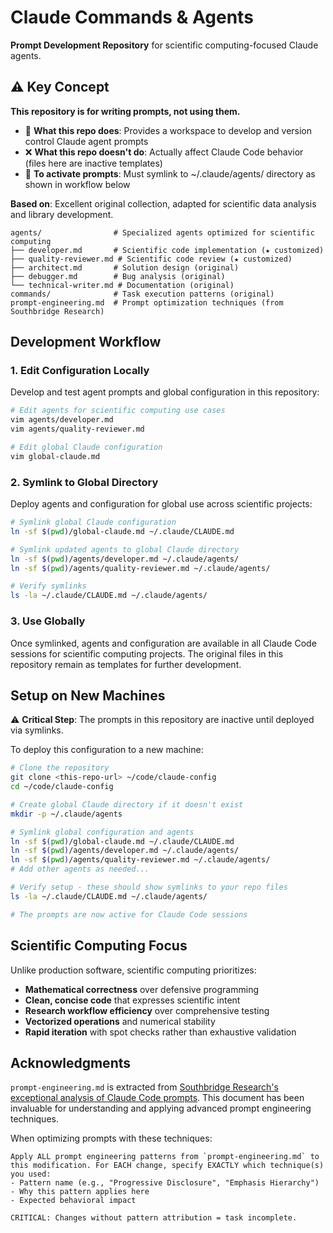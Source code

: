 # Claude Commands & Agents

**Prompt Development Repository** for scientific computing-focused Claude agents.

## ⚠️ Key Concept

**This repository is for writing prompts, not using them.**

- 📝 **What this repo does**: Provides a workspace to develop and version control Claude agent prompts
- ❌ **What this repo doesn't do**: Actually affect Claude Code behavior (files here are inactive templates)
- 🔗 **To activate prompts**: Must symlink to ~/.claude/agents/ directory as shown in workflow below

**Based on**: Excellent original collection, adapted for scientific data analysis and library development.

```
agents/                # Specialized agents optimized for scientific computing
├── developer.md       # Scientific code implementation (★ customized)
├── quality-reviewer.md # Scientific code review (★ customized)  
├── architect.md       # Solution design (original)
├── debugger.md        # Bug analysis (original)
└── technical-writer.md # Documentation (original)
commands/              # Task execution patterns (original)
prompt-engineering.md  # Prompt optimization techniques (from Southbridge Research)
```

## Development Workflow

### 1. Edit Configuration Locally
Develop and test agent prompts and global configuration in this repository:
```bash
# Edit agents for scientific computing use cases
vim agents/developer.md
vim agents/quality-reviewer.md

# Edit global Claude configuration
vim global-claude.md
```

### 2. Symlink to Global Directory
Deploy agents and configuration for global use across scientific projects:
```bash
# Symlink global Claude configuration
ln -sf $(pwd)/global-claude.md ~/.claude/CLAUDE.md

# Symlink updated agents to global Claude directory
ln -sf $(pwd)/agents/developer.md ~/.claude/agents/
ln -sf $(pwd)/agents/quality-reviewer.md ~/.claude/agents/

# Verify symlinks
ls -la ~/.claude/CLAUDE.md ~/.claude/agents/
```

### 3. Use Globally
Once symlinked, agents and configuration are available in all Claude Code sessions for scientific computing projects. The original files in this repository remain as templates for further development.

## Setup on New Machines

⚠️ **Critical Step**: The prompts in this repository are inactive until deployed via symlinks.

To deploy this configuration to a new machine:

```bash
# Clone the repository
git clone <this-repo-url> ~/code/claude-config
cd ~/code/claude-config

# Create global Claude directory if it doesn't exist
mkdir -p ~/.claude/agents

# Symlink global configuration and agents
ln -sf $(pwd)/global-claude.md ~/.claude/CLAUDE.md
ln -sf $(pwd)/agents/developer.md ~/.claude/agents/
ln -sf $(pwd)/agents/quality-reviewer.md ~/.claude/agents/
# Add other agents as needed...

# Verify setup - these should show symlinks to your repo files
ls -la ~/.claude/CLAUDE.md ~/.claude/agents/

# The prompts are now active for Claude Code sessions
```

## Scientific Computing Focus
Unlike production software, scientific computing prioritizes:
- **Mathematical correctness** over defensive programming
- **Clean, concise code** that expresses scientific intent
- **Research workflow efficiency** over comprehensive testing  
- **Vectorized operations** and numerical stability
- **Rapid iteration** with spot checks rather than exhaustive validation

## Acknowledgments

`prompt-engineering.md` is extracted from [Southbridge Research's exceptional analysis of Claude Code prompts](https://southbridge-research.notion.site/Prompt-Engineering-The-Art-of-Instructing-AI-2055fec70db181369002dcdea7d9e732). This document has been invaluable for understanding and applying advanced prompt engineering techniques.

When optimizing prompts with these techniques:
```
Apply ALL prompt engineering patterns from `prompt-engineering.md` to this modification. For EACH change, specify EXACTLY which technique(s) you used:
- Pattern name (e.g., "Progressive Disclosure", "Emphasis Hierarchy")
- Why this pattern applies here
- Expected behavioral impact

CRITICAL: Changes without pattern attribution = task incomplete.
```